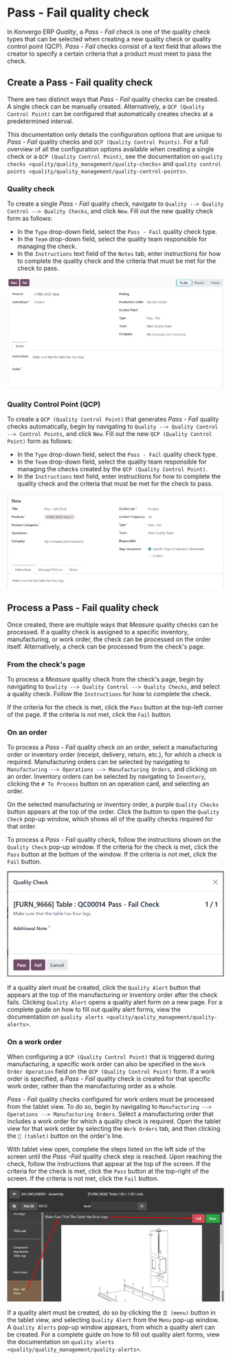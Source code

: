# Pass - Fail quality check

In Konvergo ERP *Quality*, a *Pass - Fail* check is one of the quality check
types that can be selected when creating a new quality check or quality
control point (QCP). *Pass - Fail* checks consist of a text field that
allows the creator to specify a certain criteria that a product must
meet to pass the check.

## Create a Pass - Fail quality check

There are two distinct ways that *Pass - Fail* quality checks can be
created. A single check can be manually created. Alternatively, a
`QCP (Quality Control Point)` can be configured that automatically
creates checks at a predetermined interval.

This documentation only details the configuration options that are
unique to *Pass - Fail* quality checks and
`QCP (Quality Control Points)`. For a full overview of all the
configuration options available when creating a single check or a
`QCP (Quality Control Point)`, see the documentation on `quality checks
<quality/quality_management/quality-checks>` and `quality control points
<quality/quality_management/quality-control-points>`.

### Quality check

To create a single *Pass - Fail* quality check, navigate to
`Quality --> Quality
Control --> Quality Checks`, and click `New`. Fill out the new quality
check form as follows:

- In the `Type` drop-down field, select the `Pass - Fail` quality check
  type.
- In the `Team` drop-down field, select the quality team responsible for
  managing the check.
- In the `Instructions` text field of the `Notes` tab, enter
  instructions for how to complete the quality check and the criteria
  that must be met for the check to pass.

<img src="pass_fail_check/quality-check-form.png" class="align-center"
alt="A quality check form configured for a Pass - Fail quality check." />

### Quality Control Point (QCP)

To create a `QCP (Quality Control Point)` that generates *Pass - Fail*
quality checks automatically, begin by navigating to
`Quality --> Quality Control --> Control Points`, and click `New`. Fill
out the new `QCP (Quality Control Point)` form as follows:

- In the `Type` drop-down field, select the `Pass - Fail` quality check
  type.
- In the `Team` drop-down field, select the quality team responsible for
  managing the checks created by the `QCP (Quality Control Point)`.
- In the `Instructions` text field, enter instructions for how to
  complete the quality check and the criteria that must be met for the
  check to pass.

<img src="pass_fail_check/qcp-form.png" class="align-center"
alt="A Quality Control Point (QCP) form configured to create a Pass - Fail quality check." />

## Process a Pass - Fail quality check

Once created, there are multiple ways that *Measure* quality checks can
be processed. If a quality check is assigned to a specific inventory,
manufacturing, or work order, the check can be processed on the order
itself. Alternatively, a check can be processed from the check's page.

### From the check's page

To process a *Measure* quality check from the check's page, begin by
navigating to `Quality --> Quality Control --> Quality Checks`, and
select a quality check. Follow the `Instructions` for how to complete
the check.

If the criteria for the check is met, click the `Pass` button at the
top-left corner of the page. If the criteria is not met, click the
`Fail` button.

### On an order

To process a *Pass - Fail* quality check on an order, select a
manufacturing order or inventory order (receipt, delivery, return,
etc.), for which a check is required. Manufacturing orders can be
selected by navigating to
`Manufacturing --> Operations --> Manufacturing Orders`, and clicking on
an order. Inventory orders can be selected by navigating to `Inventory`,
clicking the `# To Process` button on an operation card, and selecting
an order.

On the selected manufacturing or inventory order, a purple
`Quality Checks` button appears at the top of the order. Click the
button to open the `Quality Check` pop-up window, which shows all of the
quality checks required for that order.

To process a *Pass - Fail* quality check, follow the instructions shown
on the `Quality
Check` pop-up window. If the criteria for the check is met, click the
`Pass` button at the bottom of the window. If the criteria is not met,
click the `Fail` button.

<img src="pass_fail_check/pass-fail-check-pop-up.png"
class="align-center"
alt="A Pass - Fail quality check pop-up window on a manufacturing or inventory order." />

If a quality alert must be created, click the `Quality Alert` button
that appears at the top of the manufacturing or inventory order after
the check fails. Clicking `Quality
Alert` opens a quality alert form on a new page. For a complete guide on
how to fill out quality alert forms, view the documentation on
`quality alerts
<quality/quality_management/quality-alerts>`.

### On a work order

When configuring a `QCP (Quality Control Point)` that is triggered
during manufacturing, a specific work order can also be specified in the
`Work Order Operation` field on the `QCP (Quality Control Point)` form.
If a work order is specified, a *Pass - Fail* quality check is created
for that specific work order, rather than the manufacturing order as a
whole.

*Pass - Fail* quality checks configured for work orders must be
processed from the tablet view. To do so, begin by navigating to
`Manufacturing --> Operations --> Manufacturing
Orders`. Select a manufacturing order that includes a work order for
which a quality check is required. Open the tablet view for that work
order by selecting the `Work Orders` tab, and then clicking the
`📱 (tablet)` button on the order's line.

With tablet view open, complete the steps listed on the left side of the
screen until the *Pass -Fail* quality check step is reached. Upon
reaching the check, follow the instructions that appear at the top of
the screen. If the criteria for the check is met, click the `Pass`
button at the top-right of the screen. If the criteria is not met, click
the `Fail` button.

<img src="pass_fail_check/work-order-pass-fail-check.png"
class="align-center"
alt="A Pass - Fail check for a manufacturing work order." />

If a quality alert must be created, do so by clicking the `☰ (menu)`
button in the tablet view, and selecting `Quality Alert` from the `Menu`
pop-up window. A `Quality Alerts` pop-up window appears, from which a
quality alert can be created. For a complete guide on how to fill out
quality alert forms, view the documentation on `quality
alerts <quality/quality_management/quality-alerts>`.
